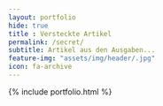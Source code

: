 ```yaml
--- 
layout: portfolio
hide: true
title : Versteckte Artikel
permalink: /secret/
subtitle: Artikel aus den Ausgaben...
feature-img: "assets/img/header/.jpg"
icon: fa-archive
---
```


{% include portfolio.html %}
